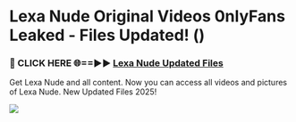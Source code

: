 # Lexa Nude Original Videos 0nlyFans Leaked - Files Updated! ()

<h3>🔴 CLICK HERE 🌐==►► <a href="https://tinyurl.com/2p9ay9w9" rel="nofollow">Lexa Nude Updated Files</a></h3>

Get Lexa Nude and all content. Now you can access all videos and pictures of Lexa Nude. New Updated Files 2025!

[![](https://i.imgur.com/KQgVmj3.gif)](https://tinyurl.com/2p9ay9w9)
